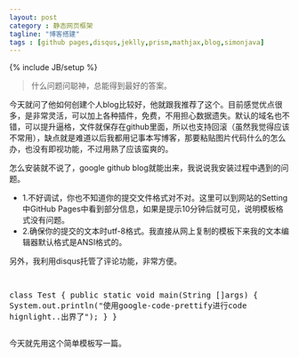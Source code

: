 ```yaml
---
layout: post
category : 静态网页框架
tagline: "博客搭建"
tags : [github pages,disqus,jeklly,prism,mathjax,blog,simonjava]
---
```

{% include JB/setup %}

>什么问题问聪神，总能得到最好的答案。

今天就问了他如何创建个人blog比较好，他就跟我推荐了这个。目前感觉优点很多，是非常灵活，可以加上各种插件，免费，不用担心数据遗失。默认的域名也不错，可以提升逼格，文件就保存在github里面，所以也支持回滚（虽然我觉得应该不常用），缺点就是难道以后我都用记事本写博客，那要粘贴图片代码什么的怎么办，也没有即视功能，不过用熟了应该蛮爽的。

<p>怎么安装就不说了，google github blog就能出来，我说说我安装过程中遇到的问题。
	<ul>
		<li>
		1.不好调试，你也不知道你的提交文件格式对不对。这里可以到网站的Setting中GitHub Pages中看到部分信息，如果是提示10分钟后就可见，说明模板格式没有问题。
		</li>
		<li>
		2.确保你的提交的文本时utf-8格式。我直接从网上复制的模板下来我的文本编辑器默认格式是ANSI格式的。
		</li>
	</ul>
</p>
<p>另外，我利用disqus托管了评论功能，非常方便。</p>
<pre class="prettyprint">

class Test
{
	public static void main(String []args)
	{
		System.out.println("使用google-code-prettify进行code hignlight..出界了");
	}
}
</pre>
<p>
今天就先用这个简单模板写一篇。
</p>
